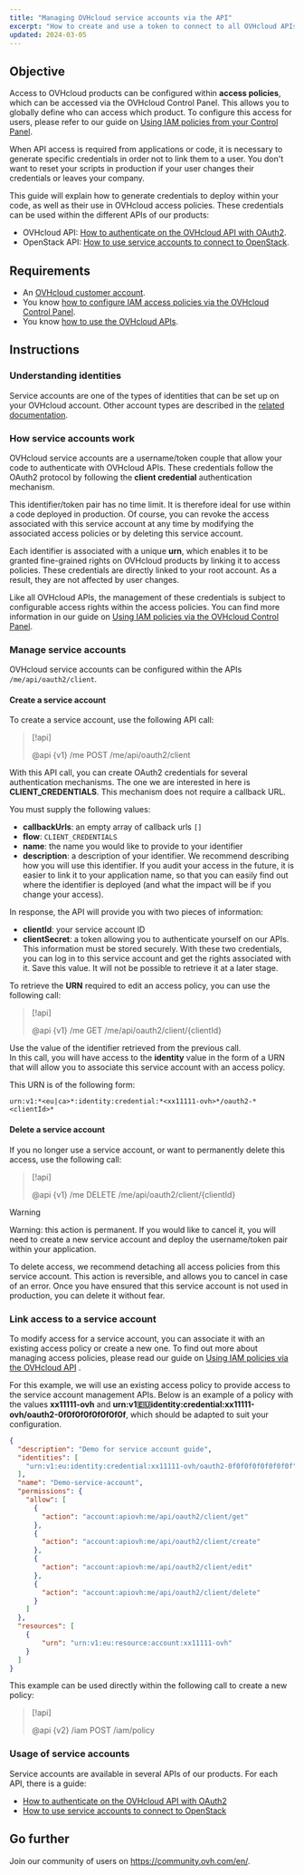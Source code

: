```yaml
---
title: "Managing OVHcloud service accounts via the API"
excerpt: "How to create and use a token to connect to all OVHcloud APIs"
updated: 2024-03-05
---
```


## Objective

Access to OVHcloud products can be configured within **access policies**, which can be accessed via the OVHcloud Control Panel. This allows you to globally define who can access which product. To configure this access for users, please refer to our guide on [Using IAM policies from your Control Panel](/pages/account_and_service_management/account_information/iam-policy-ui).

When API access is required from applications or code, it is necessary to generate specific credentials in order not to link them to a user. You don't want to reset your scripts in production if your user changes their credentials or leaves your company.

This guide will explain how to generate credentials to deploy within your code, as well as their use in OVHcloud access policies.
These credentials can be used within the different APIs of our products:

- OVHcloud API: [How to authenticate on the OVHcloud API with OAuth2](/pages/account_and_service_management/account_information/authenticate-api-with-service-account).
- OpenStack API: [How to use service accounts to connect to OpenStack](/pages/manage_and_operate/iam/authenticate-api-openstack-with-service-account).

## Requirements

- An [OVHcloud customer account](/pages/account_and_service_management/account_information/ovhcloud-account-creation).
- You know [how to configure IAM access policies via the OVHcloud Control Panel](/pages/account_and_service_management/account_information/iam-policy-ui).
- You know [how to use the OVHcloud APIs](/pages/manage_and_operate/api/first-steps).

## Instructions

### Understanding identities

Service accounts are one of the types of identities that can be set up on your OVHcloud account. Other account types are described in the [related documentation](/pages/manage_and_operate/iam/identities-management).

### How service accounts work

OVHcloud service accounts are a username/token couple that allow your code to authenticate with OVHcloud APIs. These credentials follow the OAuth2 protocol by following the **client credential** authentication mechanism.

This identifier/token pair has no time limit. It is therefore ideal for use within a code deployed in production. Of course, you can revoke the access associated with this service account at any time by modifying the associated access policies or by deleting this service account.

Each identifier is associated with a unique **urn**, which enables it to be granted fine-grained rights on OVHcloud products by linking it to access policies. These credentials are directly linked to your root account. As a result, they are not affected by user changes.

Like all OVHcloud APIs, the management of these credentials is subject to configurable access rights within the access policies. You can find more information in our guide on [Using IAM policies via the OVHcloud Control Panel](/pages/account_and_service_management/account_information/iam-policy-ui).

### Manage service accounts

OVHcloud service accounts can be configured within the APIs `/me/api/oauth2/client`.

#### Create a service account

To create a service account, use the following API call:

> [!api]
>
> @api {v1} /me POST /me/api/oauth2/client
>

With this API call, you can create OAuth2 credentials for several authentication mechanisms. The one we are interested in here is **CLIENT_CREDENTIALS**. This mechanism does not require a callback URL.

You must supply the following values:

- **callbackUrls**: an empty array of callback urls `[]`
- **flow**: `CLIENT_CREDENTIALS`
- **name**: the name you would like to provide to your identifier
- **description**: a description of your identifier. We recommend describing how you will use this identifier. If you audit your access in the future, it is easier to link it to your application name, so that you can easily find out where the identifier is deployed (and what the impact will be if you change your access).

In response, the API will provide you with two pieces of information:

- **clientId**: your service account ID
- **clientSecret**: a token allowing you to authenticate yourself on our APIs. This information must be stored securely. With these two credentials, you can log in to this service account and get the rights associated with it. Save this value. It will not be possible to retrieve it at a later stage.

To retrieve the **URN** required to edit an access policy, you can use the following call:

> [!api]
>
> @api {v1} /me GET /me/api/oauth2/client/{clientId}
>

Use the value of the identifier retrieved from the previous call.<br>
In this call, you will have access to the **identity** value in the form of a URN that will allow you to associate this service account with an access policy.

This URN is of the following form:

`urn:v1:*<eu|ca>*:identity:credential:*<xx11111-ovh>*/oauth2-*<clientId>*`

#### Delete a service account

If you no longer use a service account, or want to permanently delete this access, use the following call:

> [!api]
>
> @api {v1} /me DELETE /me/api/oauth2/client/{clientId}
>

> [!warning]
>
> Warning: this action is permanent. If you would like to cancel it, you will need to create a new service account and deploy the username/token pair within your application.
>
> To delete access, we recommend detaching all access policies from this service account. This action is reversible, and allows you to cancel in case of an error. Once you have ensured that this service account is not used in production, you can delete it without fear.
>

### Link access to a service account

To modify access for a service account, you can associate it with an existing access policy or create a new one. To find out more about managing access policies, please read our guide on [Using IAM policies via the OVHcloud API](/pages/account_and_service_management/account_information/iam-policies-api) .

For this example, we will use an existing access policy to provide access to the service account management APIs. Below is an example of a policy with the values **xx11111-ovh** and **urn:v1:eu:identity:credential:xx11111-ovh/oauth2-0f0f0f0f0f0f0f0f**, which should be adapted to suit your configuration.

```json
{
  "description": "Demo for service account guide",
  "identities": [
    "urn:v1:eu:identity:credential:xx11111-ovh/oauth2-0f0f0f0f0f0f0f0f"
  ],
  "name": "Demo-service-account",
  "permissions": {
    "allow": [
      {
        "action": "account:apiovh:me/api/oauth2/client/get"
      },
      {
        "action": "account:apiovh:me/api/oauth2/client/create"
      },
      {
        "action": "account:apiovh:me/api/oauth2/client/edit"
      },
      {
        "action": "account:apiovh:me/api/oauth2/client/delete"
      }
    ]
  },
  "resources": [
    {
        "urn": "urn:v1:eu:resource:account:xx11111-ovh"
    }
  ]
}
```

This example can be used directly within the following call to create a new policy:

> [!api]
>
> @api {v2} /iam POST /iam/policy
>

### Usage of service accounts

Service accounts are available in several APIs of our products. For each API, there is a guide:

- [How to authenticate on the OVHcloud API with OAuth2](/pages/account_and_service_management/account_information/authenticate-api-with-service-account)
- [How to use service accounts to connect to OpenStack](/pages/manage_and_operate/iam/authenticate-api-openstack-with-service-account)

## Go further

Join our community of users on <https://community.ovh.com/en/>.
